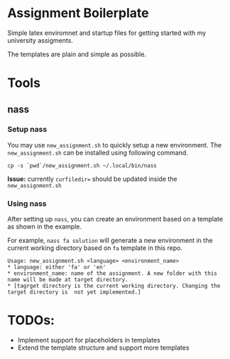 # Assignment Boilerplate
Simple latex enviromnet and startup files for getting started with
my university assigments.

The templates are plain and simple as possible.


# Tools

## nass

### Setup nass
You may use `new_assignment.sh` to quickly setup a new environment.
The `new_assignment.sh` can be installed using following command.

```
cp -s `pwd`/new_assignment.sh ~/.local/bin/nass
```

**Issue:** currently `curfiledir=` should be updated inside the `new_assignment.sh`


### Using nass
After setting up `nass`, you can create an environment based on a template
as shown in the example.

For example, `nass fa solution` will generate a new environment in the
current working directory based on `fa` template in this repo.

```
Usage: new_assignment.sh <language> <environment_name>
* language: either 'fa' or 'en'
* environment_name: name of the assignment. A new folder with this name will be made at target directory.
* [tagrget directory is the current working directory. Changing the target directory is  not yet implemented.]
```


# TODOs:

* Implement support for placeholders in templates
* Extend the template structure and support more templates

